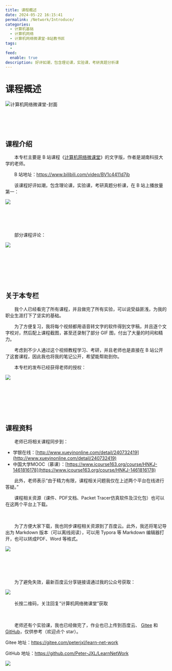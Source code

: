 ```yaml
---
title: 课程概述
date: 2024-05-22 16:15:41
permalink: /Network/Introduce/
categories:
  - 计算机基础
  - 计算机网络
  - 计算机网络微课堂-B站教书匠
tags:
  - 
feed:
  enable: true
description: 好评如潮，包含理论课，实验课，考研真题分析课
---
```

# 课程概述


​![计算机网络微课堂-封面](https://image.peterjxl.com/blog/计算机网络微课堂-封面-20240522111507-f4qzbto.jpg)​
<!-- more -->
　　‍

　　‍

## 课程介绍

　　本专栏主要是 B 站课程《[计算机网络微课堂](https://www.bilibili.com/video/BV1c4411d7jb)》的文字版，作者是湖南科技大学的老师。

　　B 站地址：https://www.bilibili.com/video/BV1c4411d7jb

　　该课程好评如潮，包含理论课，实验课，考研真题分析课，在 B 站上播放量第一：

​![](https://image.peterjxl.com/blog/image-20240522111507-k13mgkg.png)​

　　‍

　　‍

　　部分课程评论：

​![](https://image.peterjxl.com/blog/image-20240522111949-k4mtih3.png)​

　　‍

　　‍

　　‍

## 关于本专栏

　　我个人已经看完了所有课程，并且做完了所有实验，可以说受益匪浅，为我的职业生涯打下了坚实的基础。

　　为了方便复习，我将每个视频都用语音转文字的软件得到文字稿，并且逐个文字校对，然后配上课程截图，甚至还录制了部分 GIF 图，付出了大量的时间和精力。

　　考虑到不少人通过这个视频教程学习、考研，并且老师也是直接在 B 站公开了这套课程，因此我也将我的笔记公开，希望能帮助到你。

　　本专栏的发布已经获得老师的授权：

​![](https://image.peterjxl.com/blog/image-20240522112140-xhfrzki.png)​

　　‍

　　‍

　　‍

## 课程资料

　　老师已将相关课程同步到：

* 学银在线：[http://www.xueyinonline.com/detail/240732419](http://www.xueyinonline.com/detail/240732419)
* 中国大学MOOC（慕课）：[https://www.icourse163.org/course/HNKJ-1461816178](https://www.icourse163.org/course/HNKJ-1461816178)

　　此外，老师表示“由于精力有限，课程相关问题我仅在上述两个平台在线进行答疑。”

　　课程相关资源（课件、PDF文档、Packet Tracer仿真软件及汉化包）也可以在这两个平台上下载。

　　‍

　　为了方便大家下载，我也同步课程相关资源到了百度云。此外，我还将笔记导出为 Markdown 版本（可以离线阅读），可以用 Typora 等 Markdown 编辑器打开，也可以转成PDF、Word 等格式。

​![](https://image.peterjxl.com/blog/image-20240522164545-6rd1oyx.png)​

　　‍

　　‍

　　为了避免失效，最新百度云分享链接请通过我的公众号获取：

​![](https://image.peterjxl.com/blog/image-20240522115911-h78a5fv.png)​

　　长按二维码，关注回复“计算机网络微课堂”获取

　　‍

　　老师还有个实验课，我也已经做完了，作业也已上传到百度云、 [Gitee](https://gitee.com/peterjxl/learn-net-work) 和 [GitHub](https://github.com/Peter-JXL/LearnNetWork)，仅供参考（欢迎点个 star）。

Gitee 地址：https://gitee.com/peterjxl/learn-net-work

GitHub 地址：https://github.com/Peter-JXL/LearnNetWork

​![](https://image.peterjxl.com/blog/image-20240522160609-nkmfa01.png)​
